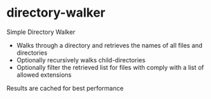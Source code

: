 directory-walker
================

Simple Directory Walker

 * Walks through a directory and retrieves the names of all files and directories
 * Optionally recursively walks child-directories
 * Optionally filter the retrieved list for files with comply with a list of allowed extensions

Results are cached for best performance
